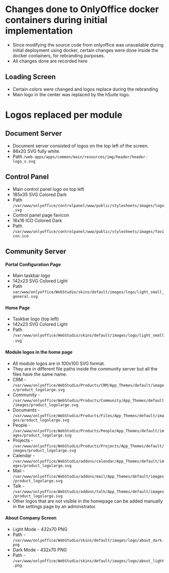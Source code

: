 # Changes done to OnlyOffice docker containers during initial implementation

* Since modifying the source code from onlyoffice was unavailable during initial deployment using docker, certain changes were done inside the docker containers, for rebranding purposes.
* All changes done are recorded here

## Loading Screen

* Certain colors were changed and logos replace during the rebranding
* Main logo in the center was replaced by the hSuite logo.

# Logos replaced per module

## Document Server

* Document server consisted of logos on the top left of the screen.
* 86x20 SVG fully white.
* Path `/web-apps/apps/common/main/resources/img/header/header-logo_s.svg`

## Control Panel

* Main control panel logo on top left
* 185x35 SVG Colored Dark
* Path `/var/www/onlyoffice/controlpanel/www/public/stylesheets/images/logo.svg`
* Control panel page favicon
* 16x16 ICO Colored Dark
* Path `/var/www/onlyoffice/controlpanel/www/public/stylesheets/images/favicon.ico`

## Community Server

#### **Portal Configuration Page**

* Main taskbar logo
* 142x23 SVG Colored Light
* Path `var/www/onlyoffice/WebStudio/skins/default/images/logo/light_small_general.svg`

#### Home Page

* Taskbar logo (top left)
* 142x23 SVG Colored Light
* Path `/var/www/onlyoffice/WebStudio/skins/default/images/logo/light_small.svg`\`

#### Module logos in the home page

* All module logos are in 100x100 SVG format.
* They are in different file paths inside the community server but all the files have the same name.
* CRM - `/var/www/onlyoffice/WebStudio/Products/CRM/App_Themes/default/images/product_logolarge.svg`
* Community - `/var/www/onlyoffice/WebStudio/Products/Community/App_Themes/default/images/product_logolarge.svg`
* Documents - `/var/www/onlyoffice/WebStudio/Products/Files/App_Themes/default/images/product_logolarge.svg`
* People - `/var/www/onlyoffice/WebStudio/Products/People/App_Themes/default/images/product_logolarge.svg`
* Projects - `/var/www/onlyoffice/WebStudio/Products/Projects/App_Themes/default/images/product_logolarge.svg`
* Calendar - `/var/www/onlyoffice/WebStudio/addons/calendar/App_Themes/default/images/product_logolarge.svg`
* Mail - `/var/www/onlyoffice/WebStudio/addons/mail/App_Themes/default/images/product_logolarge.svg`
* Talk - `/var/www/onlyoffice/WebStudio/addons/talk/App_Themes/default/images/product_logolarge.svg`
* Other logos that are not visible in the homepage can be added manually in the settings page by an administrator.

#### About Company Screen

* Light Mode - 432x70 PNG
* Path - `/var/www/onlyoffice/WebStudio/skins/default/images/logo/about_dark.png`
* Dark Mode - 432x70 PNG
* Path - `/var/www/onlyoffice/WebStudio/skins/default/images/logo/about_light.png`